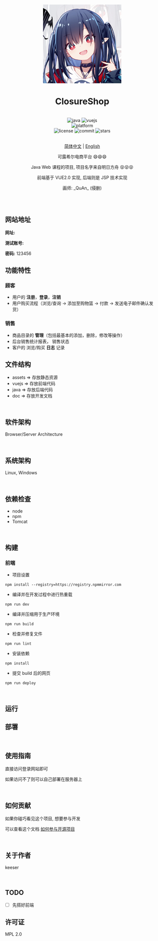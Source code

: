 <div align="center">

<img alt="LOGO" src="assets/closure.jpg" width="256" height="256" />

# ClosureShop

<br>

<div>
    <img alt="java" src="https://img.shields.io/badge/java-11-%2300599C">
    <img alt="vuejs" src="https://img.shields.io/badge/vuejs-2.x-blue">
</div>
<div>
    <img alt="platform" src="https://img.shields.io/badge/platform-Windows%20%7C%20Linux%20-blueviolet">
</div>
<div>
    <img alt="license" src="https://img.shields.io/github/license/Skeeser/ClosureShop">
    <img alt="commit" src="https://img.shields.io/github/commit-activity/m/Skeeser/ClosureShop?color=%23ff69b4">
    <img alt="stars" src="https://img.shields.io/github/stars/Skeeser/ClosureShop?style=social">
</div>
<br>

[简体中文](README.md) | [English](README_EN.md)

可露希尔电商平台 :smile::smile::smile:

Java Web 课程的项目, 项目名字来自明日方舟 :stuck_out_tongue_closed_eyes::stuck_out_tongue_closed_eyes::stuck_out_tongue_closed_eyes:

前端基于 VUE2.0 实现, 后端则是 JSP 技术实现

画师: \_QuAn\_ (侵删)

<br>

</div>

<br>

## 网站地址

**网址:**

**测试账号:**

**密码:** 123456

## 功能特性

### 顾客

- 用户的 **注册**，**登录**，**注销**
- 用户购买流程（浏览/查询 -> 添加至购物篮 -> 付款 -> 发送电子邮件确认发货）

### 销售

- 商品目录的 **管理**（包括最基本的添加，删除，修改等操作）
- 后台销售统计报表， 销售状态
- 客户的 浏览/购买 **日志** 记录

## 文件结构
- assets => 存放静态资源
- vuejs => 存放前端代码
- java => 存放后端代码
- doc => 存放开发文档

<br>

## 软件架构

Browser/Server Architecture

<br>

## 系统架构

Linux, Windows

<br>

## 依赖检查
- node
- npm
- Tomcat

<br>

## 构建
### 前端
- 项目设置
```
npm install --registry=https://registry.npmmirror.com
```
- 编译并在开发过程中进行热重载
```
npm run dev
```
- 编译并压缩用于生产环境
```
npm run build
```
- 检查并修复文件
```
npm run lint
```
- 安装依赖  
```
npm install
```
- 提交 build 后的网页
```
npm run deploy
```


<br>

## 运行

<!-- 描述如何运行该项目 -->

## 部署

<br>

## 使用指南

直接访问登录网站即可

如果访问不了则可以自己部署在服务器上  

<br>

## 如何贡献

如果你碰巧看见这个项目, 想要参与开发

可以查看这个文档 [如何参与开源项目](doc/github参与开源项目流程.md)

<br>

## 关于作者

keeser

<br>

## TODO

- [ ] 先搭好前端
      <br>

## 许可证

MPL 2.0
